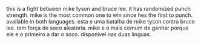 this is a fight between mike tyson and bruce lee. it has randomized punch strength. mike is the most common one to win since hes the first to punch. available in both languages.
esta e uma batalha de mike tyson contra bruce lee. tem força de soco aleatoria. mike e o mais comum de ganhar porque ele e o primeiro a dar o soco. disponivel nas duas linguas.
